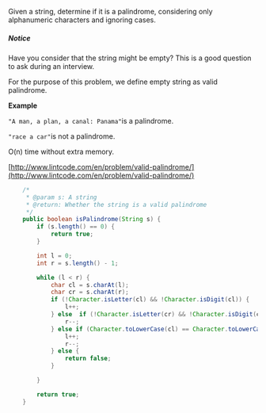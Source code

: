 Given a string, determine if it is a palindrome, considering only alphanumeric characters and ignoring cases.

##### Notice

Have you consider that the string might be empty? This is a good question to ask during an interview.

For the purpose of this problem, we define empty string as valid palindrome.

**Example**

`"A man, a plan, a canal: Panama"`is a palindrome.

`"race a car"`is not a palindrome.

O\(n\) time without extra memory.

[http://www.lintcode.com/en/problem/valid-palindrome/](http://www.lintcode.com/en/problem/valid-palindrome/)

```java
    /*
     * @param s: A string
     * @return: Whether the string is a valid palindrome
     */
    public boolean isPalindrome(String s) {
        if (s.length() == 0) {
            return true;
        }

        int l = 0;
        int r = s.length() - 1;

        while (l < r) {
            char cl = s.charAt(l);
            char cr = s.charAt(r);
            if (!Character.isLetter(cl) && !Character.isDigit(cl)) {
                l++;
            } else  if (!Character.isLetter(cr) && !Character.isDigit(cr)) {
                r--;
            } else if (Character.toLowerCase(cl) == Character.toLowerCase(cr)) {
                l++;
                r--;
            } else {
                return false;
            }

        }

        return true;
    }
```



